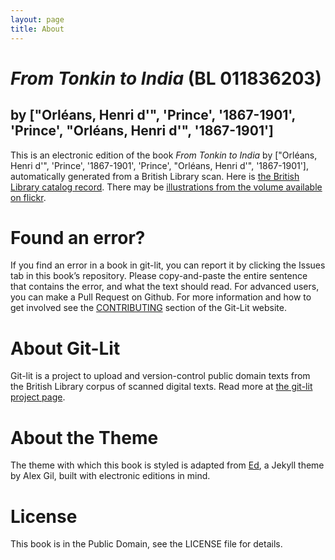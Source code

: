 ```yaml
---
layout: page
title: About
---
```


# _From Tonkin to India_ (BL 011836203)

## by ["Orléans, Henri d'", 'Prince', '1867-1901', 'Prince', "Orléans, Henri d'", '1867-1901']

This is an electronic edition of the book _From Tonkin to India_ by ["Orléans, Henri d'", 'Prince', '1867-1901', 'Prince', "Orléans, Henri d'", '1867-1901'], automatically generated from a British Library scan. Here is [the British Library catalog record](http://explore.bl.uk/primo_library/libweb/action/search.do?cs=frb&doc=BLL01011836203&dscnt=1&scp.scps=scope:(BLCONTENT)&frbg=&tab=local_tab&srt=rank&ct=search&mode=Basic&dum=true&tb=t&indx=1&vl(freeText0)=011836203&fn=search&vid=BLVU1). There may be [illustrations from the volume available on flickr](https://www.flickr.com/photos/britishlibrary/tags/sysnum011836203).

# Found an error?
If you find an error in a book in git-lit, you can report it by clicking the Issues tab in this book’s repository. Please copy-and-paste the entire sentence that contains the error, and what the text should read. For advanced users, you can make a Pull Request on Github.  For more information and how to get involved see the [CONTRIBUTING](http://git-lit.github.io/#contributing) section of the Git-Lit website.

# About Git-Lit
Git-lit is a project to upload and version-control public domain texts from the British Library corpus of scanned digital texts. Read more at [the git-lit project page](https://github.com/Git-Lit/git-lit).

# About the Theme
The theme with which this book is styled is adapted from [Ed](https://github.com/elotroalex/ed), a Jekyll theme by Alex Gil, built with electronic editions in mind.

# License 
This book is in the Public Domain, see the LICENSE file for details. 